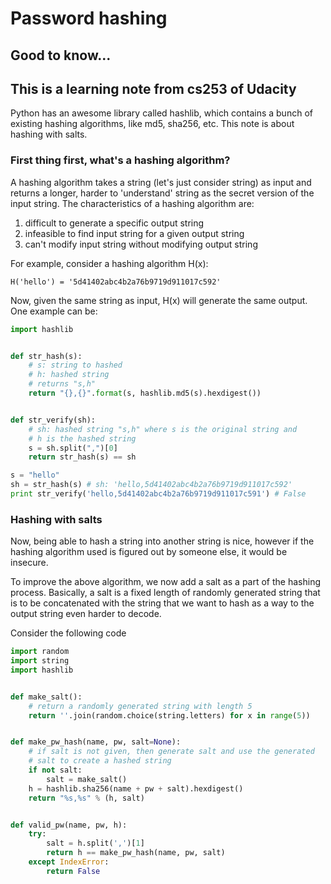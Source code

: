 # Password hashing
## Good to know...
## This is a learning note from cs253 of Udacity
Python has an awesome library called hashlib, which contains
a bunch of existing hashing algorithms, like md5, sha256, etc.
This note is about hashing with salts.

### First thing first, what's a hashing algorithm?
A hashing algorithm takes a string (let's just consider string)
as input and returns a longer, harder to 'understand' string as
the secret version of the input string.
The characteristics of a hashing algorithm are:
1. difficult to generate a specific output string
2. infeasible to find input string for a given output string
3. can't modify input string without modifying output string

For example, consider a hashing algorithm H(x):

```
H('hello') = '5d41402abc4b2a76b9719d911017c592'
```

Now, given the same string as input, H(x) will generate the same
output. One example can be:

```python
import hashlib


def str_hash(s):
    # s: string to hashed
    # h: hashed string
    # returns "s,h"
    return "{},{}".format(s, hashlib.md5(s).hexdigest())


def str_verify(sh):
    # sh: hashed string "s,h" where s is the original string and
    # h is the hashed string
    s = sh.split(",")[0]
    return str_hash(s) == sh

s = "hello"
sh = str_hash(s) # sh: 'hello,5d41402abc4b2a76b9719d911017c592'
print str_verify('hello,5d41402abc4b2a76b9719d911017c591') # False
```

### Hashing with salts
Now, being able to hash a string into another string is nice,
however if the hashing algorithm used is figured out by someone else,
it would be insecure.

To improve the above algorithm, we now add a salt as a part of the
hashing process. Basically, a salt is a fixed length of randomly
generated string that is to be concatenated with the string that we
want to hash as a way to the output string even harder to decode.

Consider the following code
```python
import random
import string
import hashlib


def make_salt():
    # return a randomly generated string with length 5
    return ''.join(random.choice(string.letters) for x in range(5))


def make_pw_hash(name, pw, salt=None):
    # if salt is not given, then generate salt and use the generated
    # salt to create a hashed string
    if not salt:
        salt = make_salt()
    h = hashlib.sha256(name + pw + salt).hexdigest()
    return "%s,%s" % (h, salt)


def valid_pw(name, pw, h):
    try:
        salt = h.split(',')[1]
        return h == make_pw_hash(name, pw, salt)
    except IndexError:
        return False
```
